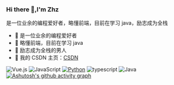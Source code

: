 ### Hi there 👋,I'm Zhz

是一位业余的编程爱好者，略懂前端，目前在学习 java，励志成为全栈
- 🔭 是一位业余的编程爱好者
- 🌱 略懂前端，目前在学习 java
- 👯 励志成为全栈的男人
- 🤔 我的 CSDN 主页：[CSDN](https://blog.csdn.net/qq_51688013?spm=1000.2115.3001.5343)

<!--
![](https://github-readme-stats.vercel.app/api?username=Zhz4&show_icons=true&theme=transparent)
![Top Langs](https://github-readme-stats.vercel.app/api/top-langs/?username=Zhz4&layout=compact&theme=tokyonight)
-->

![Vue.js](https://img.shields.io/badge/-Vue.js-4FC08D?style=flat-square&logo=Vue.js&logoColor=ffffff)
![JavaScript](https://img.shields.io/badge/JavaScript-F7DF1E?style=flat-square&logo=JavaScript&logoColor=ffffff)
[![Python](https://img.shields.io/badge/-Python-3776AB?style=flat-square&logo=python&logoColor=ffffff)](https://www.python.org/)
![typescript](https://img.shields.io/badge/-typescript-8DD6F9?style=flat-square&logo=typescript&logoColor=ffffff)
![Java](https://img.shields.io/badge/-Java-007396?style=flat-square&logo=java&logoColor=ffffff)
[![Ashutosh's github activity graph](https://github-readme-activity-graph.vercel.app/graph?username=Zhz4&theme=github)](https://github.com/ashutosh00710/github-readme-activity-graph)



